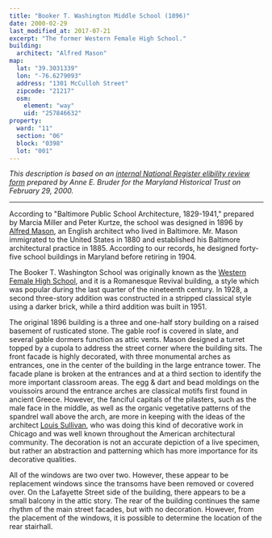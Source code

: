 ```yaml
---
title: "Booker T. Washington Middle School (1896)"
date: 2000-02-29
last_modified_at: 2017-07-21
excerpt: "The former Western Female High School."
building:
  architect: "Alfred Mason"
map:
  lat: "39.3031339"
  lon: "-76.6279093"
  address: "1301 McCulloh Street"
  zipcode: "21217"
  osm:
    element: "way"
    uid: "257846632"
property:
  ward: "11"
  section: "06"
  block: "0398"
  lot: "001"
---
```


*This description is based on an [internal National Register elibility review form](https://mht.maryland.gov/secure/Medusa/PDF/Baltimore%20City/B-5045.pdf) prepared by Anne E. Bruder for the Maryland Historical Trust on February 29, 2000.*

---

According to "Baltimore Public School Architecture, 1829-1941," prepared by Marcia Miller and Peter Kurtze, the school was designed in 1896 by [Alfred Mason](http://baltimorearchitecture.org/biographies/alfred-mason/), an English architect who lived in Baltimore. Mr. Mason immigrated to the United States in 1880 and established his Baltimore architectural practice in 1885. According to our records, he designed forty-five school buildings in Maryland before retiring in 1904.

The Booker T. Washington School was originally known as the [Western Female High School](https://en.wikipedia.org/wiki/Western_High_School_(Baltimore)), and it is a Romanesque Revival building, a style which was popular during the last quarter of the nineteenth century. In 1928, a second three-story addition was constructed in a stripped classical style using a darker brick, while a third addition was built in 1951.

The original 1896 building is a three and one-half story building on a raised basement of rusticated stone. The gable roof is covered in slate, and several gable dormers function as attic vents. Mason designed a turret topped by a cupola to address the street corner where the building sits. The front facade is highly decorated, with three monumental arches as entrances, one in the center of the building in the large entrance tower. The facade plane is broken at the entrances and at a third section to identify the more important classroom areas. The egg & dart and bead moldings on the vouissoirs around the entrance arches are classical motifs first found in ancient Greece. However, the fanciful capitals of the  pilasters, such as the male face in the middle, as well as the organic vegetative patterns of the spandrel wall above the arch, are more in keeping with the ideas of the architect [Louis Sullivan](https://en.wikipedia.org/wiki/Louis_Sullivan), who was doing this kind of decorative work in Chicago and was well known throughout the American architectural community. The decoration is not an accurate depiction of a live specimen, but rather an abstraction and patterning which has more importance for its decorative qualities.

All of the windows are two over two. However, these appear to be replacement windows since the transoms have been removed or covered over. On the Lafayette Street side of the building, there appears to be a small balcony in the attic story. The rear of the building continues the same rhythm of the main street facades, but with no decoration. However, from the placement of the windows, it is possible to determine the location of the rear stairhall.

